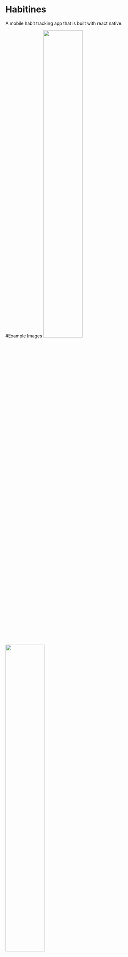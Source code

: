 # Habitines

A mobile habit tracking app that is built with react native.


#Example Images
<img src="https://i.imgur.com/ybrTknj.png" width=50% height=50%>
<img src="https://i.imgur.com/6gMQ86u.png" width=50% height=50%>
<img src="https://i.imgur.com/rbC2JCM.png" width=50% height=50%>
<img src="https://i.imgur.com/5ScGdIj.png" width=50% height=50%>
